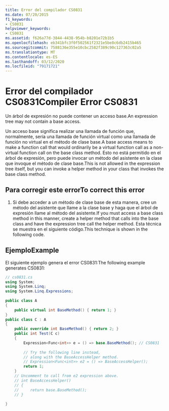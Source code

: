 ```yaml
---
title: Error del compilador CS0831
ms.date: 07/20/2015
f1_keywords:
- CS0831
helpviewer_keywords:
- CS0831
ms.assetid: f626a77d-3844-4438-954b-b8201e72b1b5
ms.openlocfilehash: eb341bfc3f0f502561f2321e5be8c6db2415b465
ms.sourcegitcommit: 7588136e355e10cbc2582f389c90c127363c02a5
ms.translationtype: MT
ms.contentlocale: es-ES
ms.lasthandoff: 03/12/2020
ms.locfileid: "79171721"
---
```

# <a name="compiler-error-cs0831"></a><span data-ttu-id="13b5a-102">Error del compilador CS0831</span><span class="sxs-lookup"><span data-stu-id="13b5a-102">Compiler Error CS0831</span></span>
<span data-ttu-id="13b5a-103">Un árbol de expresión no puede contener un acceso base.</span><span class="sxs-lookup"><span data-stu-id="13b5a-103">An expression tree may not contain a base access.</span></span>  
  
 <span data-ttu-id="13b5a-104">Un acceso base significa realizar una llamada de función que, normalmente, sería una llamada de función virtual como una llamada de función no virtual en el método de clase base.</span><span class="sxs-lookup"><span data-stu-id="13b5a-104">A base access means to make a function call that would ordinarily be a virtual function call as a non-virtual function call on the base class method.</span></span> <span data-ttu-id="13b5a-105">Esto no está permitido en el árbol de expresión, pero puede invocar un método del asistente en la clase que invoque el método de clase base.</span><span class="sxs-lookup"><span data-stu-id="13b5a-105">This is not allowed in the expression tree itself, but you can invoke a helper method in your class that invokes the base class method.</span></span>  
  
## <a name="to-correct-this-error"></a><span data-ttu-id="13b5a-106">Para corregir este error</span><span class="sxs-lookup"><span data-stu-id="13b5a-106">To correct this error</span></span>  
  
1. <span data-ttu-id="13b5a-107">Si debe acceder a un método de clase base de esta manera, cree un método del asistente que llame a la clase base y haga que el árbol de expresión llame al método del asistente.</span><span class="sxs-lookup"><span data-stu-id="13b5a-107">If you must access a base class method in this manner, create a helper method that calls into the base class and have the expression tree call the helper method.</span></span> <span data-ttu-id="13b5a-108">Esta técnica se muestra en el siguiente código.</span><span class="sxs-lookup"><span data-stu-id="13b5a-108">This technique is shown in the following code.</span></span>  
  
## <a name="example"></a><span data-ttu-id="13b5a-109">Ejemplo</span><span class="sxs-lookup"><span data-stu-id="13b5a-109">Example</span></span>  
 <span data-ttu-id="13b5a-110">El siguiente ejemplo genera el error CS0831:</span><span class="sxs-lookup"><span data-stu-id="13b5a-110">The following example generates CS0831:</span></span>  
  
```csharp  
// cs0831.cs  
using System;  
using System.Linq;  
using System.Linq.Expressions;  
  
public class A  
{  
    public virtual int BaseMethod() { return 1; }  
}  
public class C : A  
{  
    public override int BaseMethod() { return 2; }  
    public int Test(C c)  
    {  
        Expression<Func<int>> e = () => base.BaseMethod(); // CS0831  
  
        // Try the following line instead,
        // along with the BaseAccessHelper method.  
        // Expression<Func<int>> e2 = () => BaseAccessHelper();  
        return 1;  
    }
    // Uncomment to call from e2 expression above.  
    // int BaseAccessHelper()  
    // {  
    //     return base.BaseMethod();  
    // }  
  
}
```
